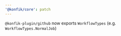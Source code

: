 ```yaml
---
'@konfik/core': patch
---
```


`@konfik-plugin/github` now exports `WorkflowTypes` (e.g. `WorkflowTypes.NormalJob`)
